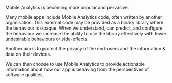 Mobile Analytics is becoming more popular and pervasive.

Many mobile apps include Mobile Analytics code, often written by another organisation. This external code may be provided as a binary library where the behaviour is opaque. When we understand, can predict, and configure the behaviour we increase the ability to use the library effectively with fewer undesirable behaviours or side-effects.

Another aim is to protect the privacy of the end-users and the information & data on their devices.

We can then choose to use Mobile Analytics to provide actionable information about how our app is behaving from the perspectives of software qualities.